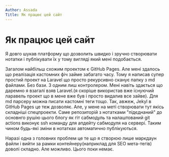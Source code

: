 ```yaml
---
Author: Assada
Title: Як працює цей сайт
---
```


# Як працює цей сайт

Я довго шукав платформу що дозволить швидко і зручно створювати нотатки і публікувати їх у тому вигляді який мені подобається. 

Загалом найбільш схожим проектом є GitHub Pages. Але мені здалось що реалізація кастомних фіч займе забагато часу. Тому я написав супер простий проект на Laravel що просто рекурсивно сканує папку з md файлами. Без бази. З одним лиш контролером. Мені навіть здається що даремно я взагалі взяв Laravel.(я скоріше використав вже існуючий ларавель проект що в мене вже був і просто видалив все зайве). 
Для md парсеру можна писати кастомні теги тощо. Так, авжеж, Jekyl в GitHub Pages це теж дозволяє. Але, у мене на меті створювати тут якісь складніші спецпроекти. 
Саме репозиторій з нотатками "підєднаний" до основнго рушію цього блогу як гіт сабмодуль та налаштований git actions виконує ssh команду для апдейту сабмодуля на сервері. Таким чином будь-які зміни в нотатках автоматично публікуються.


Наразі одна з головних проблем це те що я створюю лише маркдаун файли і вийти за рамки контейнеру(наприклад для SEO мета-тегів) доволі складно. Але можливо. Цього поки немає.

